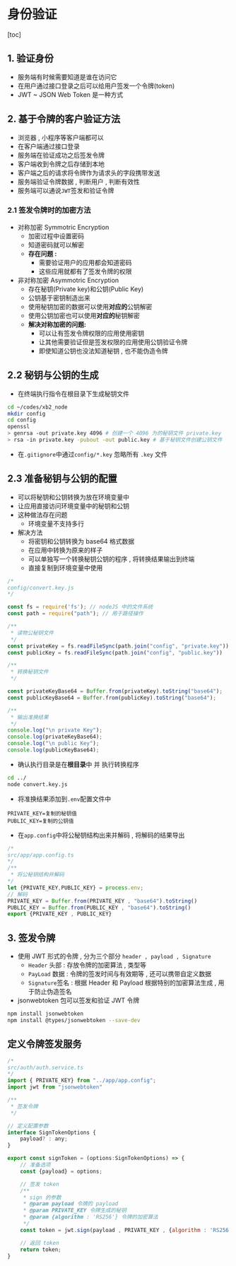 # 身份验证

[toc]

## 1. 验证身份

- 服务端有时候需要知道是谁在访问它
- 在用户通过接口登录之后可以给用户签发一个令牌(token)
- JWT ~ JSON Web Token 是一种方式

## 2. 基于令牌的客户验证方法

- 浏览器 , 小程序等客户端都可以
- 在客户端通过接口登录
- 服务端在验证成功之后签发令牌
- 客户端收到令牌之后存储到本地
- 客户端之后的请求将令牌作为请求头的字段携带发送
- 服务端验证令牌数据 , 判断用户 , 判断有效性
- 服务端可以通说`JWT`签发和验证令牌

### 2.1 签发令牌时的加密方法

- 对称加密 Symmotric Encryption
  - 加密过程中设置密码
  - 知道密码就可以解密
  - **存在问题 :**
    - 需要验证用户的应用都会知道密码
    - 这些应用就都有了签发令牌的权限
- 非对称加密 Asymmotric Encryption
  - 存在秘钥(Private key)和公钥(Public Key)
  - 公钥基于密钥制造出来
  - 使用秘钥加密的数据可以使用**对应的**公钥解密
  - 使用公钥加密也可以使用**对应的**秘钥解密
  - **解决对称加密的问题:**
    - 可以让有签发令牌权限的应用使用密钥
    - 让其他需要验证但是签发权限的应用使用公钥验证令牌
    - 即使知道公钥也没法知道秘钥 , 也不能伪造令牌

## 2.2 秘钥与公钥的生成

- 在终端执行指令在根目录下生成秘钥文件

```zsh
cd ~/codes/xb2_node
mkdir config
cd config
openssl
> genrsa -out private.key 4096 # 创建一个 4096 为的秘钥文件 private.key
> rsa -in private.key -pubout -out public.key # 基于秘钥文件创建公钥文件
```

- 在`.gitignore`中通过`config/*.key` 忽略所有 `.key` 文件

## 2.3 准备秘钥与公钥的配置

- 可以将秘钥和公钥转换为放在环境变量中
- 让应用直接访问环境变量中的秘钥和公钥
- 这种做法存在问题
  - 环境变量不支持多行
- 解决方法
  - 将密钥和公钥转换为 base64 格式数据
  - 在应用中转换为原来的样子
  - 可以单独写一个转换秘钥公钥的程序 , 将转换结果输出到终端
  - 直接复制到环境变量中使用

```js
/* 
config/convert.key.js
*/

const fs = require('fs'); // nodeJS 中的文件系统
const path = require("path"); // 用于路径操作

/**
 * 读物公秘钥文件
 */
const privateKey = fs.readFileSync(path.join("config", "private.key"))
const publicKey = fs.readFileSync(path.join("config", "public.key"))

/**
 * 转换秘钥文件
 */

const privateKeyBase64 = Buffer.from(privateKey).toString("base64");
const publicKeyBase64 = Buffer.from(publicKey).toString("base64");

/**
 * 输出准换结果
 */
console.log("\n private Key");
console.log(privateKeyBase64);
console.log("\n public Key");
console.log(publicKeyBase64);
```

- 确认执行目录是在**根目录**中 并 执行转换程序

```zsh
cd ../
node convert.key.js
```

- 将准换结果添加到`.env`配置文件中

```env
PRIVATE_KEY=复制的秘钥值
PUBLIC_KEY=复制的公钥值
```

- 在`app.config`中将公秘钥结构出来并解码 , 将解码的结果导出

```js
/*
src/app/app.config.ts
*/
/**
 * 将公秘钥结构并解码
*/
let {PRIVATE_KEY,PUBLIC_KEY} = process.env;
// 解码
PRIVATE_KEY = Buffer.from(PRIVATE_KEY , "base64").toString()
PUBLIC_KEY = Buffer.from(PUBLIC_KEY , "base64").toString()
export {PRIVATE_KEY , PUBLIC_KEY}
```

## 3. 签发令牌

- 使用 JWT 形式的令牌 , 分为三个部分 `header , payload , Signature`
  - `Header` 头部 : 存放令牌的加密算法 , 类型等
  - `PayLoad` 数据 : 令牌的签发时间与有效期等 , 还可以携带自定义数据
  - `Signature`签名 : 根据 Header 和 Payload 根据特别的加密算法生成 , 用于防止伪造签名
- jsonwebtoken 包可以签发和验证 JWT 令牌

```zsh
npm install jsonwebtoken
npm install @types/jsonwebtoken --save-dev
```

## 定义令牌签发服务

```js
/*
src/auth/auth.service.ts
*/
import { PRIVATE_KEY} from "../app/app.config";
import jwt from "jsonwebtoken"

/**
 * 签发令牌
 */

// 定义配置参数
interface SignTokenOptions {
    payload? : any;
}

export const signToken = (options:SignTokenOptions) => {
    // 准备选项
    const {payload} = options;

    // 签发 token
    /**
     * sign 的参数
     * @param payload 令牌的 payload
     * @param PRIVATE_KEY 令牌生成的秘钥
     * @param {algorithm : 'RS256'} 令牌的加密算法
     */
    const token = jwt.sign(payload , PRIVATE_KEY , {algorithm : 'RS256'})

    // 返回 token
    return token;
}
```
